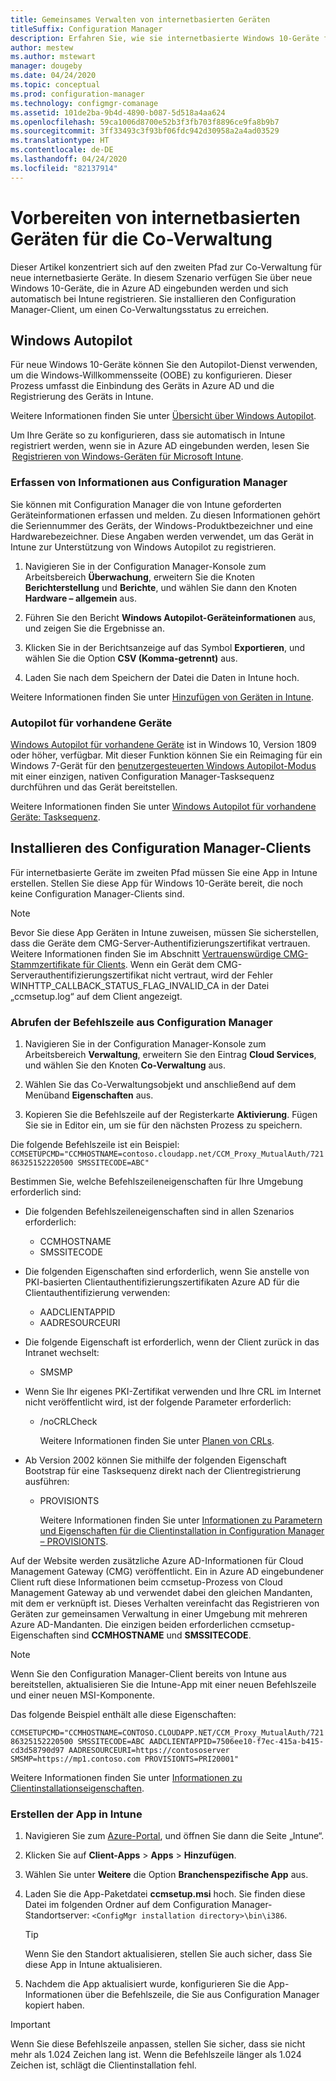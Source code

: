 ```yaml
---
title: Gemeinsames Verwalten von internetbasierten Geräten
titleSuffix: Configuration Manager
description: Erfahren Sie, wie sie internetbasierte Windows 10-Geräte für die Co-Verwaltung vorbereiten.
author: mestew
ms.author: mstewart
manager: dougeby
ms.date: 04/24/2020
ms.topic: conceptual
ms.prod: configuration-manager
ms.technology: configmgr-comanage
ms.assetid: 101de2ba-9b4d-4890-b087-5d518a4aa624
ms.openlocfilehash: 59ca1006d8700e52b3f3fb703f8896ce9fa8b9b7
ms.sourcegitcommit: 3ff33493c3f93bf06fdc942d30958a2a4ad03529
ms.translationtype: HT
ms.contentlocale: de-DE
ms.lasthandoff: 04/24/2020
ms.locfileid: "82137914"
---
```

# <a name="how-to-prepare-internet-based-devices-for-co-management"></a>Vorbereiten von internetbasierten Geräten für die Co-Verwaltung

Dieser Artikel konzentriert sich auf den zweiten Pfad zur Co-Verwaltung für neue internetbasierte Geräte. In diesem Szenario verfügen Sie über neue Windows 10-Geräte, die in Azure AD eingebunden werden und sich automatisch bei Intune registrieren. Sie installieren den Configuration Manager-Client, um einen Co-Verwaltungsstatus zu erreichen.  

## <a name="windows-autopilot"></a>Windows Autopilot

Für neue Windows 10-Geräte können Sie den Autopilot-Dienst verwenden, um die Windows-Willkommensseite (OOBE) zu konfigurieren. Dieser Prozess umfasst die Einbindung des Geräts in Azure AD und die Registrierung des Geräts in Intune.  

Weitere Informationen finden Sie unter [Übersicht über Windows Autopilot](https://docs.microsoft.com/windows/deployment/windows-autopilot/windows-autopilot).

Um Ihre Geräte so zu konfigurieren, dass sie automatisch in Intune registriert werden, wenn sie in Azure AD eingebunden werden, lesen Sie  [Registrieren von Windows-Geräten für Microsoft Intune](https://docs.microsoft.com/intune/windows-enroll).  

### <a name="gather-information-from-configuration-manager"></a>Erfassen von Informationen aus Configuration Manager

Sie können mit Configuration Manager die von Intune geforderten Geräteinformationen erfassen und melden. Zu diesen Informationen gehört die Seriennummer des Geräts, der Windows-Produktbezeichner und eine Hardwarebezeichner. Diese Angaben werden verwendet, um das Gerät in Intune zur Unterstützung von Windows Autopilot zu registrieren.

1. Navigieren Sie in der Configuration Manager-Konsole zum Arbeitsbereich **Überwachung**, erweitern Sie die Knoten **Berichterstellung** und **Berichte**, und wählen Sie dann den Knoten **Hardware – allgemein** aus.  

2. Führen Sie den Bericht **Windows Autopilot-Geräteinformationen** aus, und zeigen Sie die Ergebnisse an.  

3. Klicken Sie in der Berichtsanzeige auf das Symbol **Exportieren**, und wählen Sie die Option **CSV (Komma-getrennt)** aus.  

4. Laden Sie nach dem Speichern der Datei die Daten in Intune hoch.  

Weitere Informationen finden Sie unter [Hinzufügen von Geräten in Intune](https://docs.microsoft.com/intune/enrollment-autopilot#add-devices).

### <a name="autopilot-for-existing-devices"></a>Autopilot für vorhandene Geräte
<!--1358333-->

[Windows Autopilot für vorhandene Geräte](https://techcommunity.microsoft.com/t5/Windows-IT-Pro-Blog/New-Windows-Autopilot-capabilities-and-expanded-partner-support/ba-p/260430) ist in Windows 10, Version 1809 oder höher, verfügbar. Mit dieser Funktion können Sie ein Reimaging für ein Windows 7-Gerät für den [benutzergesteuerten Windows Autopilot-Modus](https://docs.microsoft.com/windows/deployment/windows-autopilot/user-driven) mit einer einzigen, nativen Configuration Manager-Tasksequenz durchführen und das Gerät bereitstellen.

Weitere Informationen finden Sie unter [Windows Autopilot für vorhandene Geräte: Tasksequenz](../osd/deploy-use/windows-autopilot-for-existing-devices.md).

## <a name="install-the-configuration-manager-client"></a>Installieren des Configuration Manager-Clients

Für internetbasierte Geräte im zweiten Pfad müssen Sie eine App in Intune erstellen. Stellen Sie diese App für Windows 10-Geräte bereit, die noch keine Configuration Manager-Clients sind.

> [!NOTE]
> Bevor Sie diese App Geräten in Intune zuweisen, müssen Sie sicherstellen, dass die Geräte dem CMG-Server-Authentifizierungszertifikat vertrauen. Weitere Informationen finden Sie im Abschnitt [Vertrauenswürdige CMG-Stammzertifikate für Clients](../core/clients/manage/cmg/certificates-for-cloud-management-gateway.md#bkmk_cmgroot). Wenn ein Gerät dem CMG-Serverauthentifizierungszertifikat nicht vertraut, wird der Fehler WINHTTP_CALLBACK_STATUS_FLAG_INVALID_CA in der Datei „ccmsetup.log“ auf dem Client angezeigt.

### <a name="get-the-command-line-from-configuration-manager"></a>Abrufen der Befehlszeile aus Configuration Manager

1. Navigieren Sie in der Configuration Manager-Konsole zum Arbeitsbereich **Verwaltung**, erweitern Sie den Eintrag **Cloud Services**, und wählen Sie den Knoten **Co-Verwaltung** aus.  

2. Wählen Sie das Co-Verwaltungsobjekt und anschließend auf dem Menüband **Eigenschaften** aus.  

3. Kopieren Sie die Befehlszeile auf der Registerkarte **Aktivierung**. Fügen Sie sie in Editor ein, um sie für den nächsten Prozess zu speichern.  

Die folgende Befehlszeile ist ein Beispiel: `CCMSETUPCMD="CCMHOSTNAME=contoso.cloudapp.net/CCM_Proxy_MutualAuth/72186325152220500 SMSSITECODE=ABC"`

<!--1358215-->
Bestimmen Sie, welche Befehlszeileneigenschaften für Ihre Umgebung erforderlich sind:  

- Die folgenden Befehlszeileneigenschaften sind in allen Szenarios erforderlich:  
  - CCMHOSTNAME  
  - SMSSITECODE  

- Die folgenden Eigenschaften sind erforderlich, wenn Sie anstelle von PKI-basierten Clientauthentifizierungszertifikaten Azure AD für die Clientauthentifizierung verwenden:  
  - AADCLIENTAPPID  
  - AADRESOURCEURI  

- Die folgende Eigenschaft ist erforderlich, wenn der Client zurück in das Intranet wechselt:  
  - SMSMP  

- Wenn Sie Ihr eigenes PKI-Zertifikat verwenden und Ihre CRL im Internet nicht veröffentlicht wird, ist der folgende Parameter erforderlich:  
  - /noCRLCheck  

    Weitere Informationen finden Sie unter [Planen von CRLs](../core/plan-design/security/plan-for-security.md#BKMK_PlanningForCRLs).

- Ab Version 2002 können Sie mithilfe der folgenden Eigenschaft Bootstrap für eine Tasksequenz direkt nach der Clientregistrierung ausführen:
  - PROVISIONTS

    Weitere Informationen finden Sie unter [Informationen zu Parametern und Eigenschaften für die Clientinstallation in Configuration Manager – PROVISIONTS](../core/clients/deploy/about-client-installation-properties.md#provisionts).

Auf der Website werden zusätzliche Azure AD-Informationen für Cloud Management Gateway (CMG) veröffentlicht. Ein in Azure AD eingebundener Client ruft diese Informationen beim ccmsetup-Prozess von Cloud Management Gateway ab und verwendet dabei den gleichen Mandanten, mit dem er verknüpft ist. Dieses Verhalten vereinfacht das Registrieren von Geräten zur gemeinsamen Verwaltung in einer Umgebung mit mehreren Azure AD-Mandanten. Die einzigen beiden erforderlichen ccmsetup-Eigenschaften sind **CCMHOSTNAME** und **SMSSITECODE**.<!--3607731-->

> [!NOTE]
> Wenn Sie den Configuration Manager-Client bereits von Intune aus bereitstellen, aktualisieren Sie die Intune-App mit einer neuen Befehlszeile und einer neuen MSI-Komponente. <!-- SCCMDocs-pr issue 3084 -->

Das folgende Beispiel enthält alle diese Eigenschaften:

`CCMSETUPCMD="CCMHOSTNAME=CONTOSO.CLOUDAPP.NET/CCM_Proxy_MutualAuth/72186325152220500 SMSSITECODE=ABC AADCLIENTAPPID=7506ee10-f7ec-415a-b415-cd3d58790d97 AADRESOURCEURI=https://contososerver SMSMP=https://mp1.contoso.com PROVISIONTS=PRI20001"`

Weitere Informationen finden Sie unter [Informationen zu Clientinstallationseigenschaften](../core/clients/deploy/about-client-installation-properties.md).

### <a name="create-the-app-in-intune"></a>Erstellen der App in Intune

1. Navigieren Sie zum [Azure-Portal](https://portal.azure.com), und öffnen Sie dann die Seite „Intune“.  

2. Klicken Sie auf **Client-Apps** > **Apps** > **Hinzufügen**.  

3. Wählen Sie unter **Weitere** die Option **Branchenspezifische App** aus.  

4. Laden Sie die App-Paketdatei **ccmsetup.msi** hoch. Sie finden diese Datei im folgenden Ordner auf dem Configuration Manager-Standortserver: `<ConfigMgr installation directory>\bin\i386`.  

    > [!Tip]  
    > Wenn Sie den Standort aktualisieren, stellen Sie auch sicher, dass Sie diese App in Intune aktualisieren.  

5. Nachdem die App aktualisiert wurde, konfigurieren Sie die App-Informationen über die Befehlszeile, die Sie aus Configuration Manager kopiert haben.  

> [!IMPORTANT]
> Wenn Sie diese Befehlszeile anpassen, stellen Sie sicher, dass sie nicht mehr als 1.024 Zeichen lang ist. Wenn die Befehlszeile länger als 1.024 Zeichen ist, schlägt die Clientinstallation fehl.
